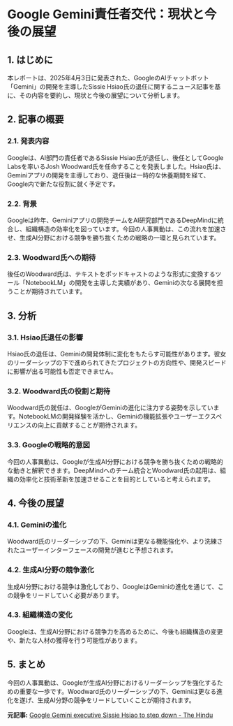 # Google Gemini責任者交代：現状と今後の展望

## 1. はじめに

本レポートは、2025年4月3日に発表された、GoogleのAIチャットボット「Gemini」の開発を主導したSissie Hsiao氏の退任に関するニュース記事を基に、その内容を要約し、現状と今後の展望について分析します。

## 2. 記事の概要

### 2.1. 発表内容

Googleは、AI部門の責任者であるSissie Hsiao氏が退任し、後任としてGoogle Labsを率いるJosh Woodward氏を任命することを発表しました。Hsiao氏は、Geminiアプリの開発を主導しており、退任後は一時的な休養期間を経て、Google内で新たな役割に就く予定です。

### 2.2. 背景

Googleは昨年、Geminiアプリの開発チームをAI研究部門であるDeepMindに統合し、組織構造の効率化を図っています。今回の人事異動は、この流れを加速させ、生成AI分野における競争を勝ち抜くための戦略の一環と見られています。

### 2.3. Woodward氏への期待

後任のWoodward氏は、テキストをポッドキャストのような形式に変換するツール「NotebookLM」の開発を主導した実績があり、Geminiの次なる展開を担うことが期待されています。

## 3. 分析

### 3.1. Hsiao氏退任の影響

Hsiao氏の退任は、Geminiの開発体制に変化をもたらす可能性があります。彼女のリーダーシップの下で進められてきたプロジェクトの方向性や、開発スピードに影響が出る可能性も否定できません。

### 3.2. Woodward氏の役割と期待

Woodward氏の就任は、GoogleがGeminiの進化に注力する姿勢を示しています。NotebookLMの開発経験を活かし、Geminiの機能拡張やユーザーエクスペリエンスの向上に貢献することが期待されます。

### 3.3. Googleの戦略的意図

今回の人事異動は、Googleが生成AI分野における競争を勝ち抜くための戦略的な動きと解釈できます。DeepMindへのチーム統合とWoodward氏の起用は、組織の効率化と技術革新を加速させることを目的としていると考えられます。

## 4. 今後の展望

### 4.1. Geminiの進化

Woodward氏のリーダーシップの下、Geminiは更なる機能強化や、より洗練されたユーザーインターフェースの開発が進むと予想されます。

### 4.2. 生成AI分野の競争激化

生成AI分野における競争は激化しており、GoogleはGeminiの進化を通じて、この競争をリードしていく必要があります。

### 4.3. 組織構造の変化

Googleは、生成AI分野における競争力を高めるために、今後も組織構造の変更や、新たな人材の獲得を行う可能性があります。

## 5. まとめ

今回の人事異動は、Googleが生成AI分野におけるリーダーシップを強化するための重要な一歩です。Woodward氏のリーダーシップの下、Geminiは更なる進化を遂げ、生成AI分野の競争をリードしていくことが期待されます。



**元記事:** [
 Google Gemini executive Sissie Hsiao to step down - The Hindu
](https://www.thehindu.com/sci-tech/technology/google-gemini-executive-sissie-hsiao-to-step-down/article69406763.ece)